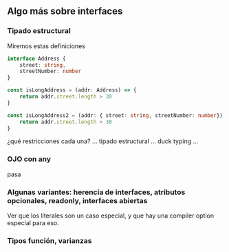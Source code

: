 ## Algo más sobre interfaces

### Tipado estructural

Miremos estas definiciones

``` typescript
interface Address {
    street: string,
    streetNumber: number
}

const isLongAddress = (addr: Address) => {
    return addr.street.length > 30
}

const isLongAddress2 = (addr: { street: string, streetNumber: number}) => {
    return addr.street.length > 30
}
```

¿qué restricciones cada una? ... tipado estructural ... duck typing ...

### OJO con any

pasa

### Algunas variantes: herencia de interfaces, atributos opcionales, readonly, interfaces abiertas

Ver que los literales son un caso especial, y que hay una compiler option especial para eso.

### Tipos función, varianzas
